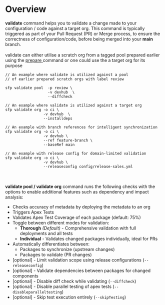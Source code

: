 # Overview

**validate** command helps you to validate a change made to your configuration / code against a target org.  This command is typically triggered as part of your Pull Request (PR) or Merge process, to ensure the correctness of configuration/code, before being merged into your **main** branch. \
\
validate can either utilise  a scratch org from a tagged pool prepared earlier using the [prepare](broken-reference)[ ](https://github.com/dxatscale/dxatscale-guide/blob/april-22/projects/sfpowerscripts/orchestrator/broken-reference/README.md)command or one could use the a target org for its purpose

```
// An example where validate is utilized against a pool 
// of earlier prepared scratch orgs with label review
 
sfp validate pool  -p review \
                   -v devhub  \
                   --diffcheck
```

```
// An example where validate is utilized against a target org 
sfp validate org -o ci \
                 -v devhub  \
                 --installdeps
```

```
// An example with branch references for intelligent synchronization
sfp validate org -o ci \
                 -v devhub \
                 --ref feature-branch \
                 --baseRef main
```

```
// An example with release config for domain-limited validation
sfp validate org -o ci \
                 -v devhub \
                 --releaseconfig config/release-sales.yml
```

\
\
**validate pool / validate org** command runs the following checks with the options to enable additional features such as dependency and impact analysis:

* Checks accuracy of metadata by deploying the metadata to an org
* Triggers Apex Tests
* Validates Apex Test Coverage of each package (default: 75%)
* Toggle between different modes for validation:
  * **Thorough** _(Default)_ - Comprehensive validation with full deployments and all tests
  * **Individual** - Validates changed packages individually, ideal for PRs
* Automatically differentiates between:
  * Packages to synchronize (upstream changes)
  * Packages to validate (PR changes)
* \[optional] - Limit validation scope using release configurations (`--releaseconfig`)
* \[optional] - Validate dependencies between packages for changed components
* \[optional] - Disable diff check while validating (`--diffcheck`)
* \[optional] - Disable parallel testing of apex tests (`--disableparalleltesting`)
* \[optional] - Skip test execution entirely (`--skipTesting`)
